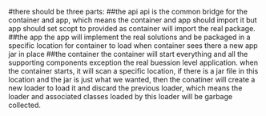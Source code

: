 #there should be three parts:
##the api
api is the common bridge for the container and app, which means the container and app should import it but app should set scopt to provided as container will import the real package.
##the app
the app will implement the real solutions and be packaged in a specific location for container to load when container sees there a new app jar in place
##the container
the container will start everything and all the supporting components exception the real buession level application.
         when the container starts, it will scan a specific location, if there is a jar file in this location and the jar is just what we wanted,
         then the conatiner will create a new loader to load it and discard the previous loader, which means the loader and associated classes loaded by this loader will be garbage collected.
    